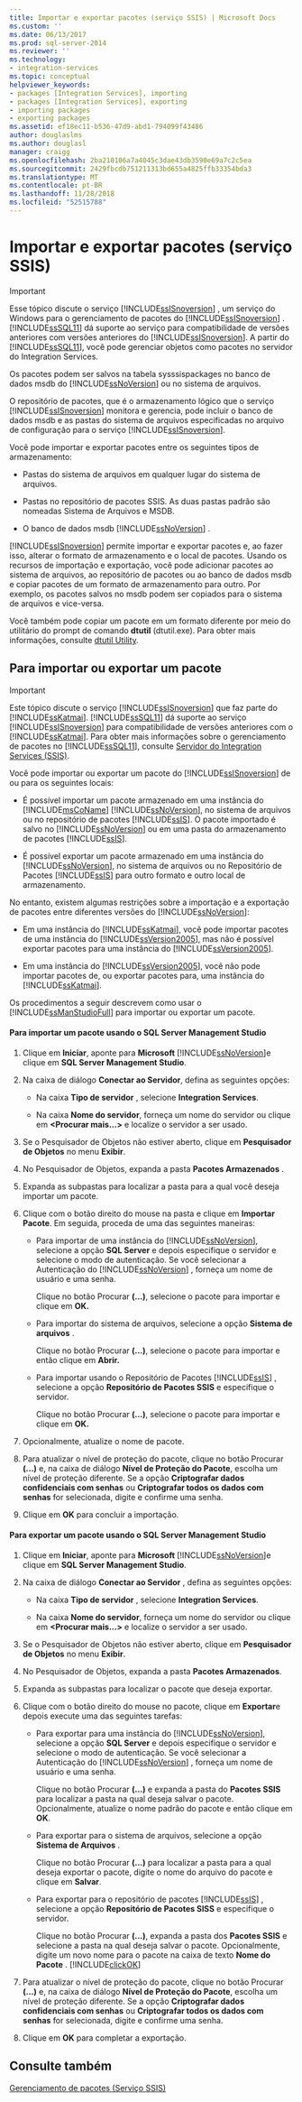 ```yaml
---
title: Importar e exportar pacotes (serviço SSIS) | Microsoft Docs
ms.custom: ''
ms.date: 06/13/2017
ms.prod: sql-server-2014
ms.reviewer: ''
ms.technology:
- integration-services
ms.topic: conceptual
helpviewer_keywords:
- packages [Integration Services], importing
- packages [Integration Services], exporting
- importing packages
- exporting packages
ms.assetid: ef18ec11-b536-47d9-abd1-794099f43486
author: douglaslms
ms.author: douglasl
manager: craigg
ms.openlocfilehash: 2ba210106a7a4045c3dae43db3590e69a7c2c5ea
ms.sourcegitcommit: 2429fbcdb751211313bd655a4825ffb33354bda3
ms.translationtype: MT
ms.contentlocale: pt-BR
ms.lasthandoff: 11/28/2018
ms.locfileid: "52515788"
---
```

# <a name="import-and-export-packages-ssis-service"></a>Importar e exportar pacotes (serviço SSIS)
    
> [!IMPORTANT]  
>  Esse tópico discute o serviço [!INCLUDE[ssISnoversion](../includes/ssisnoversion-md.md)] , um serviço do Windows para o gerenciamento de pacotes do [!INCLUDE[ssISnoversion](../includes/ssisnoversion-md.md)] . [!INCLUDE[ssSQL11](../includes/sssql11-md.md)] dá suporte ao serviço para compatibilidade de versões anteriores com versões anteriores do [!INCLUDE[ssISnoversion](../includes/ssisnoversion-md.md)]. A partir do [!INCLUDE[ssSQL11](../includes/sssql11-md.md)], você pode gerenciar objetos como pacotes no servidor do Integration Services.  
  
 Os pacotes podem ser salvos na tabela sysssispackages no banco de dados msdb do [!INCLUDE[ssNoVersion](../includes/ssnoversion-md.md)] ou no sistema de arquivos.  
  
 O repositório de pacotes, que é o armazenamento lógico que o serviço [!INCLUDE[ssISnoversion](../includes/ssisnoversion-md.md)] monitora e gerencia, pode incluir o banco de dados msdb e as pastas do sistema de arquivos especificadas no arquivo de configuração para o serviço [!INCLUDE[ssISnoversion](../includes/ssisnoversion-md.md)].  
  
 Você pode importar e exportar pacotes entre os seguintes tipos de armazenamento:  
  
-   Pastas do sistema de arquivos em qualquer lugar do sistema de arquivos.  
  
-   Pastas no repositório de pacotes SSIS. As duas pastas padrão são nomeadas Sistema de Arquivos e MSDB.  
  
-   O banco de dados msdb [!INCLUDE[ssNoVersion](../includes/ssnoversion-md.md)] .  
  
 [!INCLUDE[ssISnoversion](../includes/ssisnoversion-md.md)] permite importar e exportar pacotes e, ao fazer isso, alterar o formato de armazenamento e o local de pacotes. Usando os recursos de importação e exportação, você pode adicionar pacotes ao sistema de arquivos, ao repositório de pacotes ou ao banco de dados msdb e copiar pacotes de um formato de armazenamento para outro. Por exemplo, os pacotes salvos no msdb podem ser copiados para o sistema de arquivos e vice-versa.  
  
 Você também pode copiar um pacote em um formato diferente por meio do utilitário do prompt de comando **dtutil** (dtutil.exe). Para obter mais informações, consulte [dtutil Utility](dtutil-utility.md).  
  
## <a name="to-import-or-export-a-package"></a>Para importar ou exportar um pacote  
  
> [!IMPORTANT]  
>  Este tópico discute o serviço [!INCLUDE[ssISnoversion](../includes/ssisnoversion-md.md)] que faz parte do [!INCLUDE[ssKatmai](../includes/sskatmai-md.md)]. [!INCLUDE[ssSQL11](../includes/sssql11-md.md)] dá suporte ao serviço [!INCLUDE[ssISnoversion](../includes/ssisnoversion-md.md)] para compatibilidade de versões anteriores com o [!INCLUDE[ssKatmai](../includes/sskatmai-md.md)]. Para obter mais informações sobre o gerenciamento de pacotes no [!INCLUDE[ssSQL11](../includes/sssql11-md.md)], consulte [Servidor do Integration Services &#40;SSIS&#41;](catalog/integration-services-ssis-server-and-catalog.md).  
  
 Você pode importar ou exportar um pacote do [!INCLUDE[ssISnoversion](../includes/ssisnoversion-md.md)] de ou para os seguintes locais:  
  
-   É possível importar um pacote armazenado em uma instância do [!INCLUDE[msCoName](../includes/msconame-md.md)] [!INCLUDE[ssNoVersion](../includes/ssnoversion-md.md)], no sistema de arquivos ou no repositório de pacotes [!INCLUDE[ssIS](../includes/ssis-md.md)]. O pacote importado é salvo no [!INCLUDE[ssNoVersion](../includes/ssnoversion-md.md)] ou em uma pasta do armazenamento de pacotes [!INCLUDE[ssIS](../includes/ssis-md.md)].  
  
-   É possível exportar um pacote armazenado em uma instância do [!INCLUDE[ssNoVersion](../includes/ssnoversion-md.md)], no sistema de arquivos ou no Repositório de Pacotes [!INCLUDE[ssIS](../includes/ssis-md.md)] para outro formato e outro local de armazenamento.  
  
 No entanto, existem algumas restrições sobre a importação e a exportação de pacotes entre diferentes versões do [!INCLUDE[ssNoVersion](../includes/ssnoversion-md.md)]:  
  
-   Em uma instância do [!INCLUDE[ssKatmai](../includes/sskatmai-md.md)], você pode importar pacotes de uma instância do [!INCLUDE[ssVersion2005](../includes/ssversion2005-md.md)], mas não é possível exportar pacotes para uma instância do [!INCLUDE[ssVersion2005](../includes/ssversion2005-md.md)].  
  
-   Em uma instância do [!INCLUDE[ssVersion2005](../includes/ssversion2005-md.md)], você não pode importar pacotes de, ou exportar pacotes para, uma instância do [!INCLUDE[ssKatmai](../includes/sskatmai-md.md)].  
  
 Os procedimentos a seguir descrevem como usar o [!INCLUDE[ssManStudioFull](../includes/ssmanstudiofull-md.md)] para importar ou exportar um pacote.  
  
#### <a name="to-import-a-package-by-using-sql-server-management-studio"></a>Para importar um pacote usando o SQL Server Management Studio  
  
1.  Clique em **Iniciar**, aponte para **Microsoft** [!INCLUDE[ssNoVersion](../includes/ssnoversion-md.md)]e clique em **SQL Server Management Studio**.  
  
2.  Na caixa de diálogo **Conectar ao Servidor**, defina as seguintes opções:  
  
    -   Na caixa **Tipo de servidor** , selecione **Integration Services**.  
  
    -   Na caixa **Nome do servidor**, forneça um nome do servidor ou clique em **\<Procurar mais...>** e localize o servidor a ser usado.  
  
3.  Se o Pesquisador de Objetos não estiver aberto, clique em **Pesquisador de Objetos** no menu **Exibir**.  
  
4.  No Pesquisador de Objetos, expanda a pasta **Pacotes Armazenados** .  
  
5.  Expanda as subpastas para localizar a pasta para a qual você deseja importar um pacote.  
  
6.  Clique com o botão direito do mouse na pasta e clique em **Importar Pacote**. Em seguida, proceda de uma das seguintes maneiras:  
  
    -   Para importar de uma instância do [!INCLUDE[ssNoVersion](../includes/ssnoversion-md.md)], selecione a opção **SQL Server** e depois especifique o servidor e selecione o modo de autenticação. Se você selecionar a Autenticação do [!INCLUDE[ssNoVersion](../includes/ssnoversion-md.md)] , forneça um nome de usuário e uma senha.  
  
         Clique no botão Procurar **(...)**, selecione o pacote para importar e clique em **OK.**  
  
    -   Para importar do sistema de arquivos, selecione a opção **Sistema de arquivos** .  
  
         Clique no botão Procurar **(...)**, selecione o pacote para importar e então clique em **Abrir.**  
  
    -   Para importar usando o Repositório de Pacotes [!INCLUDE[ssIS](../includes/ssis-md.md)] , selecione a opção **Repositório de Pacotes SSIS** e especifique o servidor.  
  
         Clique no botão Procurar **(...)**, selecione o pacote para importar e clique em **OK.**  
  
7.  Opcionalmente, atualize o nome de pacote.  
  
8.  Para atualizar o nível de proteção do pacote, clique no botão Procurar **(...)** e, na caixa de diálogo **Nível de Proteção do Pacote**, escolha um nível de proteção diferente. Se a opção **Criptografar dados confidenciais com senhas** ou **Criptografar todos os dados com senhas** for selecionada, digite e confirme uma senha.  
  
9. Clique em **OK** para concluir a importação.  
  
#### <a name="to-export-a-package-by-using-sql-server-management-studio"></a>Para exportar um pacote usando o SQL Server Management Studio  
  
1.  Clique em **Iniciar**, aponte para **Microsoft** [!INCLUDE[ssNoVersion](../includes/ssnoversion-md.md)]e clique em **SQL Server Management Studio**.  
  
2.  Na caixa de diálogo **Conectar ao Servidor** , defina as seguintes opções:  
  
    -   Na caixa **Tipo de servidor** , selecione **Integration Services**.  
  
    -   Na caixa **Nome do servidor**, forneça um nome do servidor ou clique em **\<Procurar mais...>** e localize o servidor a ser usado.  
  
3.  Se o Pesquisador de Objetos não estiver aberto, clique em **Pesquisador de Objetos** no menu **Exibir**.  
  
4.  No Pesquisador de Objetos, expanda a pasta **Pacotes Armazenados**.  
  
5.  Expanda as subpastas para localizar o pacote que deseja exportar.  
  
6.  Clique com o botão direito do mouse no pacote, clique em **Exportar**e depois execute uma das seguintes tarefas:  
  
    -   Para exportar para uma instância do [!INCLUDE[ssNoVersion](../includes/ssnoversion-md.md)], selecione a opção **SQL Server** e depois especifique o servidor e selecione o modo de autenticação. Se você selecionar a Autenticação do [!INCLUDE[ssNoVersion](../includes/ssnoversion-md.md)] , forneça um nome de usuário e uma senha.  
  
         Clique no botão Procurar **(...)** e expanda a pasta do **Pacotes SSIS** para localizar a pasta na qual deseja salvar o pacote. Opcionalmente, atualize o nome padrão do pacote e então clique em **OK**.  
  
    -   Para exportar para o sistema de arquivos, selecione a opção **Sistema de Arquivos** .  
  
         Clique no botão Procurar **(...)** para localizar a pasta para a qual deseja exportar o pacote, digite o nome do arquivo do pacote e clique em **Salvar**.  
  
    -   Para exportar para o repositório de pacotes [!INCLUDE[ssIS](../includes/ssis-md.md)] , selecione a opção **Repositório de Pacotes SISS** e especifique o servidor.  
  
         Clique no botão Procurar **(...)**, expanda a pasta dos **Pacotes SSIS** e selecione a pasta na qual deseja salvar o pacote. Opcionalmente, digite um novo nome para o pacote na caixa de texto **Nome do Pacote** . [!INCLUDE[clickOK](../includes/clickok-md.md)]  
  
7.  Para atualizar o nível de proteção do pacote, clique no botão Procurar **(...)** e, na caixa de diálogo **Nível de Proteção do Pacote**, escolha um nível de proteção diferente. Se a opção **Criptografar dados confidenciais com senhas** ou **Criptografar todos os dados com senhas** for selecionada, digite e confirme uma senha.  
  
8.  Clique em **OK** para completar a exportação.  
  
## <a name="see-also"></a>Consulte também  
 [Gerenciamento de pacotes &#40;Serviço SSIS&#41;](service/package-management-ssis-service.md)  
  
  
